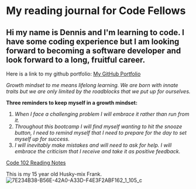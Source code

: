 # My reading journal for Code Fellows

## **Hi my name is Dennis and I'm learning to code.  I have some coding experience but I am looking forward to becoming a software developer and look forward to a long, fruitful career.**

Here is a link to my github portfolio: [My GitHub Portfolio](https://github.com/denster32)

_Growth mindset to me means lifelong learning. We are born with innate traits but we are only limited by the roadblocks that we put up for ourselves._

**Three reminders to keep myself in a growth mindset:**

1. _When I face a challenging problem I will embrace it rather than run from it._
2. _Throughout this bootcamp I will find myself wanting to hit the snooze button, I need to remind myself that I need to prepare for the day to set myself up for success._
3. _I will inevitably make mistakes and will need to ask for help.  I will embrace the criticism that I receive and take it as positive feedback._

[Code 102 Reading Notes](Code102ReadingNotes.md)



This is my 15 year old Husky-mix Frank.
![7E234B38-B56E-42A0-A33D-F4E3F2ABF162_1_105_c](https://user-images.githubusercontent.com/34459336/201796661-46419f07-1f92-440e-a101-678982f437c0.jpeg)
